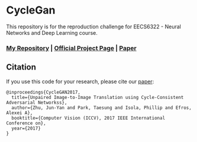 # CycleGan


This repository is for the reproduction challenge for EECS6322 - Neural Networks and Deep Learning course.

### [My Repository](https://github.com/aminfadaei116/CycleGan) | [Official Project Page](https://junyanz.github.io/CycleGAN/) |   [Paper](https://arxiv.org/pdf/1703.10593.pdf)




## Citation
If you use this code for your research, please cite our [paper](https://junyanz.github.io/CycleGAN/):

```
@inproceedings{CycleGAN2017,
  title={Unpaired Image-to-Image Translation using Cycle-Consistent Adversarial Networkss},
  author={Zhu, Jun-Yan and Park, Taesung and Isola, Phillip and Efros, Alexei A},
  booktitle={Computer Vision (ICCV), 2017 IEEE International Conference on},
  year={2017}
}

```
